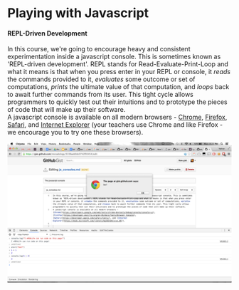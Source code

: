 # Playing with Javascript

#### REPL-Driven Development
In this course, we're going to encourage heavy and consistent experimentation inside a javascript console. This is sometimes known as 'REPL-driven development'. REPL stands for Read-Evaluate-Print-Loop and what it means is that when you press enter in your REPL or console, it *reads* the commands provided to it, *evaluates* some outcome or set of computations, *prints* the ultimate value of that computation, and *loops* back to await further commands from its user. This tight cycle allows programmers to quickly test out their intuitions and to prototype the pieces of code that will make up their software.  
A javascript console is available on all modern browsers - [Chrome](https://developers.google.com/web/tools/chrome-devtools/debug/console/console-ui), [Firefox](https://developer.mozilla.org/en-US/docs/Tools/Browser_Console), [Safari](https://developer.apple.com/safari/tools/), and [Internet Explorer](https://developer.microsoft.com/en-us/microsoft-edge/platform/documentation/f12-devtools-guide/) (your teachers use Chrome and like Firefox - we encourage you to try one these browsers).  

![the Google Chrome console](img/console-magic.png)

